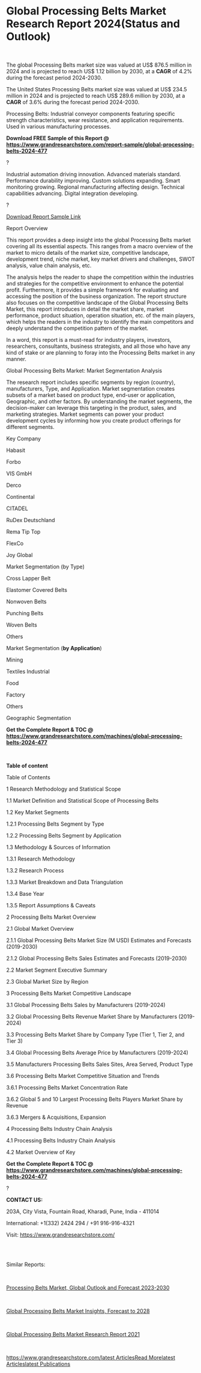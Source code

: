<h1>Global Processing Belts Market Research Report 2024(Status and Outlook)</h1><br/><p>The global Processing Belts market size was valued at US$ 876.5 million in 2024 and is projected to reach US$ 1.12 billion by 2030, at a <strong>CAGR</strong> of 4.2% during the forecast period 2024-2030.</p>
 
 
 
 <p>The United States Processing Belts market size was valued at US$ 234.5 million in 2024 and is projected to reach US$ 289.6 million by 2030, at a <strong>CAGR</strong> of 3.6% during the forecast period 2024-2030.</p>
 
 
 
 <p>Processing Belts: Industrial conveyor components featuring specific strength characteristics, wear resistance, and application requirements. Used in various manufacturing processes.</p>
 
 
 
 <div><b>Download FREE Sample of this Report @ <a href="https://www.grandresearchstore.com/report-sample/global-processing-belts-2024-477">https://www.grandresearchstore.com/report-sample/global-processing-belts-2024-477</a></b></div>
 
 
 
 <p>? </p>
 
 
 
 <p>Industrial automation driving innovation. Advanced materials standard. Performance durability improving. Custom solutions expanding. Smart monitoring growing. Regional manufacturing affecting design. Technical capabilities advancing. Digital integration developing.</p>
 
 
 
 <p>? </p>
 
 
 
 <p><a href="https://www.grandresearchstore.com/mr-admin/report-sample/global-processing-belts-2024-477">Download Report Sample Link</a></p>
 
 
 
 <p>Report Overview</p>
 
 
 
 <p>This report provides a deep insight into the global Processing Belts market covering all its essential aspects. This ranges from a macro overview of the market to micro details of the market size, competitive landscape, development trend, niche market, key market drivers and challenges, SWOT analysis, value chain analysis, etc.</p>
 
 
 
 <p>The analysis helps the reader to shape the competition within the industries and strategies for the competitive environment to enhance the potential profit. Furthermore, it provides a simple framework for evaluating and accessing the position of the business organization. The report structure also focuses on the competitive landscape of the Global Processing Belts Market, this report introduces in detail the market share, market performance, product situation, operation situation, etc. of the main players, which helps the readers in the industry to identify the main competitors and deeply understand the competition pattern of the market.</p>
 
 
 
 <p>In a word, this report is a must-read for industry players, investors, researchers, consultants, business strategists, and all those who have any kind of stake or are planning to foray into the Processing Belts market in any manner.</p>
 
 
 
 <p>Global Processing Belts Market: Market Segmentation Analysis</p>
 
 
 
 <p>The research report includes specific segments by region (country), manufacturers, Type, and Application. Market segmentation creates subsets of a market based on product type, end-user or application, Geographic, and other factors. By understanding the market segments, the decision-maker can leverage this targeting in the product, sales, and marketing strategies. Market segments can power your product development cycles by informing how you create product offerings for different segments.</p>
 
 
 
 <p>Key Company</p>
 
 
 
 <p>Habasit</p>
 
 
 
 <p>Forbo</p>
 
 
 
 <p>VIS GmbH</p>
 
 
 
 <p>Derco</p>
 
 
 
 <p>Continental</p>
 
 
 
 <p>CITADEL</p>
 
 
 
 <p>RuDex Deutschland</p>
 
 
 
 <p>Rema Tip Top</p>
 
 
 
 <p>FlexCo</p>
 
 
 
 <p>Joy Global</p>
 
 
 
 <p>Market Segmentation (by Type)</p>
 
 
 
 <p>Cross Lapper Belt</p>
 
 
 
 <p>Elastomer Covered Belts</p>
 
 
 
 <p>Nonwoven Belts</p>
 
 
 
 <p>Punching Belts</p>
 
 
 
 <p>Woven Belts</p>
 
 
 
 <p>Others</p>
 
 
 
 <p>Market Segmentation (<strong>by Application</strong>)</p>
 
 
 
 <p>Mining</p>
 
 
 
 <p>Textiles Industrial</p>
 
 
 
 <p>Food</p>
 
 
 
 <p>Factory</p>
 
 
 
 <p>Others</p>
 
 
 
 <p>Geographic Segmentation</p>
 
 
 
 <div><b>Get the Complete Report & TOC @ <a href="https://www.grandresearchstore.com/machines/global-processing-belts-2024-477">https://www.grandresearchstore.com/machines/global-processing-belts-2024-477</a></b></div>
 
 
 
 <p><br />
 
 <b>Table of content</b></p>
 
 
 
 <p>Table of Contents<br />
 
 1 Research Methodology and Statistical Scope<br />
 
 1.1 Market Definition and Statistical Scope of Processing Belts<br />
 
 1.2 Key Market Segments<br />
 
 1.2.1 Processing Belts Segment by Type<br />
 
 1.2.2 Processing Belts Segment by Application<br />
 
 1.3 Methodology & Sources of Information<br />
 
 1.3.1 Research Methodology<br />
 
 1.3.2 Research Process<br />
 
 1.3.3 Market Breakdown and Data Triangulation<br />
 
 1.3.4 Base Year<br />
 
 1.3.5 Report Assumptions & Caveats<br />
 
 2 Processing Belts Market Overview<br />
 
 2.1 Global Market Overview<br />
 
 2.1.1 Global Processing Belts Market Size (M USD) Estimates and Forecasts (2019-2030)<br />
 
 2.1.2 Global Processing Belts Sales Estimates and Forecasts (2019-2030)<br />
 
 2.2 Market Segment Executive Summary<br />
 
 2.3 Global Market Size by Region<br />
 
 3 Processing Belts Market Competitive Landscape<br />
 
 3.1 Global Processing Belts Sales by Manufacturers (2019-2024)<br />
 
 3.2 Global Processing Belts Revenue Market Share by Manufacturers (2019-2024)<br />
 
 3.3 Processing Belts Market Share by Company Type (Tier 1, Tier 2, and Tier 3)<br />
 
 3.4 Global Processing Belts Average Price by Manufacturers (2019-2024)<br />
 
 3.5 Manufacturers Processing Belts Sales Sites, Area Served, Product Type<br />
 
 3.6 Processing Belts Market Competitive Situation and Trends<br />
 
 3.6.1 Processing Belts Market Concentration Rate<br />
 
 3.6.2 Global 5 and 10 Largest Processing Belts Players Market Share by Revenue<br />
 
 3.6.3 Mergers & Acquisitions, Expansion<br />
 
 4 Processing Belts Industry Chain Analysis<br />
 
 4.1 Processing Belts Industry Chain Analysis<br />
 
 4.2 Market Overview of Key</p>
 
 
 
 <div><b>Get the Complete Report & TOC @ <a href="https://www.grandresearchstore.com/machines/global-processing-belts-2024-477">https://www.grandresearchstore.com/machines/global-processing-belts-2024-477</a></b></div>
 
 
 
 <p>? </p>
 
 
 
 <p><b>CONTACT US:</b><br />
 
 203A, City Vista, Fountain Road, Kharadi, Pune, India - 411014<br />
 
 International: +1(332) 2424 294 / +91 916-916-4321<br />
 
 Visit: <a href="https://www.grandresearchstore.com/">https://www.grandresearchstore.com/</a><br />
 
 <br />
 
 <br />
 
 Similar Reports:<br />
 
 <br />
 
 <a href="https://www.grandresearchstore.com/machines/global-processing-belts-forecast-2023-2030-866">Processing Belts Market, Global Outlook and Forecast 2023-2030</a><br />
 
 <br />
 
 <a href="https://www.grandresearchstore.com/machines/global-processing-belts-2028-744">Global Processing Belts Market Insights, Forecast to 2028</a><br />
 
 <br />
 
 <a href="https://www.grandresearchstore.com/manufacturing-and-construction/global-processing-belts-2021-734">Global Processing Belts Market Research Report 2021</a><br />
 
 <br />
 
 <a href="https://gyeongbokgung.com">https://www.grandresearchstore.com/</a><a href="https://hallyeomaritime.com">latest Articles</a><a href="https://jingwansa.com">Read More</a><a href="https://nguoiviet.jp/">latest Articles</a><a href="https://www.intelmarketresearch.com/">latest Publications</a></p>